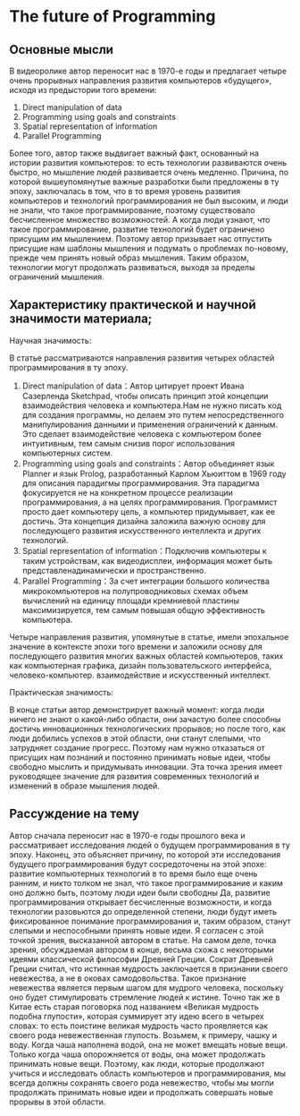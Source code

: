 # The future of Programming

## Основные мысли
 
В видеоролике автор переносит нас в 1970-е годы и предлагает четыре очень прорывных направления развития компьютеров «будущего», исходя из предыстории того времени:

1. Direct manipulation of data
2. Programming using goals and constraints
3. Spatial representation of information
4. Parallel Programming

Более того, автор также выдвигает важный факт, основанный на истории развития компьютеров: то есть технологии развиваются очень быстро, но мышление людей развивается очень медленно. Причина, по которой вышеупомянутые важные разработки были предложены в ту эпоху, заключалась в том, что в то время уровень развития компьютеров и технологий программирования не был высоким, и люди не знали, что такое программирование, поэтому существовало бесчисленное множество возможностей. А когда люди узнают, что такое программирование, развитие технологий будет ограничено присущим им мышлением. Поэтому автор призывает нас отпустить присущие нам шаблоны мышления и подумать о проблемах по-новому, прежде чем принять новый образ мышления. Таким образом, технологии могут продолжать развиваться, выходя за пределы ограничений мышления.

## Характеристику практической и научной значимости материала;

Научная значимость:

В статье рассматриваются направления развития четырех областей программирования в ту эпоху.

1. Direct manipulation of data：Автор цитирует проект Ивана Сазерленда Sketchpad, чтобы описать принцип этой концепции взаимодействия человека и компьютера.Нам не нужно писать код для создания программы, но делаем это путем непосредственного манипулирования данными и применения ограничений к данным. Это сделает взаимодействие человека с компьютером более интуитивным, тем самым снизив порог использования компьютерных систем.
2. Programming using goals and constraints：Автор объединяет язык Planner и язык Prolog, разработанный Карлом Хьюиттом в 1969 году для описания парадигмы программирования. Эта парадигма фокусируется не на конкретном процессе реализации программирования, а на целях программирования. Программист просто дает компьютеру цель, а компьютер придумывает, как ее достичь. Эта концепция дизайна заложила важную основу для последующего развития искусственного интеллекта и других технологий.
3. Spatial representation of information：Подключив компьютеры к таким устройствам, как видеодисплеи, информация может быть представлена ​​динамически и пространственно.
4. Parallel Programming：За счет интеграции большого количества микрокомпьютеров на полупроводниковых схемах объем вычислений на единицу площади кремниевой пластины максимизируется, тем самым повышая общую эффективность компьютера.

Четыре направления развития, упомянутые в статье, имели эпохальное значение в контексте эпохи того времени и заложили основу для последующего развития многих важных областей компьютеров, таких как компьютерная графика, дизайн пользовательского интерфейса, человеко-компьютер. взаимодействие и искусственный интеллект.

Практическая значимость:

В конце статьи автор демонстрирует важный момент: когда люди ничего не знают о какой-либо области, они зачастую более способны достичь инновационных технологических прорывов; но после того, как люди добились успехов в этой области, они станут слепыми, что затрудняет создание прогресс. Поэтому нам нужно отказаться от присущих нам познаний и постоянно принимать новые идеи, чтобы свободно мыслить и придумывать инновации. Эта точка зрения имеет руководящее значение для развития современных технологий и изменений в образе мышления людей.

## Рассуждение на тему

Автор сначала переносит нас в 1970-е годы прошлого века и рассматривает исследования людей о будущем программирования в ту эпоху. Наконец, это объясняет причину, по которой эти исследования будущего программирования будут сосредоточены на этой эпохе: развитие компьютерных технологий в то время было еще очень ранним, и никто толком не знал, что такое программирование и каким оно должно быть, поэтому люди идеи были свободны Да, развитие программирования открывает бесчисленные возможности, и когда технологии разовьются до определенной степени, люди будут иметь фиксированное понимание программирования и, таким образом, станут слепыми и неспособными принять новые идеи. Я согласен с этой точкой зрения, высказанной автором в статье. На самом деле, точка зрения, обсуждаемая автором в конце, весьма схожа с некоторыми идеями классической философии Древней Греции. Сократ Древней Греции считал, что истинная мудрость заключается в признании своего невежества, а не в оковах самодовольства. Такое признание невежества является первым шагом для мудрого человека, поскольку оно будет стимулировать стремление людей к истине. Точно так же в Китае есть старая поговорка под названием «Великая мудрость подобна глупости», которая суммирует эту идею всего в четырех словах: то есть поистине великая мудрость часто проявляется как своего рода невежественная глупость. Возьмем, к примеру, чашку и воду. Когда чаша наполнена водой, она не может вмещать новые вещи. Только когда чаша опорожняется от воды, она может продолжать принимать новые вещи. Поэтому, как люди, которые продолжают учиться и исследовать область компьютеров и программирования, мы всегда должны сохранять своего рода невежество, чтобы мы могли продолжать принимать новые идеи и продолжать совершать новые прорывы в этой области.